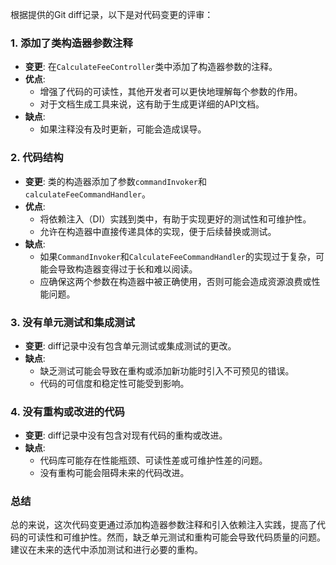 根据提供的Git diff记录，以下是对代码变更的评审：

### 1. 添加了类构造器参数注释
- **变更**: 在`CalculateFeeController`类中添加了构造器参数的注释。
- **优点**: 
  - 增强了代码的可读性，其他开发者可以更快地理解每个参数的作用。
  - 对于文档生成工具来说，这有助于生成更详细的API文档。
- **缺点**: 
  - 如果注释没有及时更新，可能会造成误导。

### 2. 代码结构
- **变更**: 类的构造器添加了参数`commandInvoker`和`calculateFeeCommandHandler`。
- **优点**: 
  - 将依赖注入（DI）实践到类中，有助于实现更好的测试性和可维护性。
  - 允许在构造器中直接传递具体的实现，便于后续替换或测试。
- **缺点**: 
  - 如果`CommandInvoker`和`CalculateFeeCommandHandler`的实现过于复杂，可能会导致构造器变得过于长和难以阅读。
  - 应确保这两个参数在构造器中被正确使用，否则可能会造成资源浪费或性能问题。

### 3. 没有单元测试和集成测试
- **变更**: diff记录中没有包含单元测试或集成测试的更改。
- **缺点**: 
  - 缺乏测试可能会导致在重构或添加新功能时引入不可预见的错误。
  - 代码的可信度和稳定性可能受到影响。

### 4. 没有重构或改进的代码
- **变更**: diff记录中没有包含对现有代码的重构或改进。
- **缺点**: 
  - 代码库可能存在性能瓶颈、可读性差或可维护性差的问题。
  - 没有重构可能会阻碍未来的代码改进。

### 总结
总的来说，这次代码变更通过添加构造器参数注释和引入依赖注入实践，提高了代码的可读性和可维护性。然而，缺乏单元测试和重构可能会导致代码质量的问题。建议在未来的迭代中添加测试和进行必要的重构。